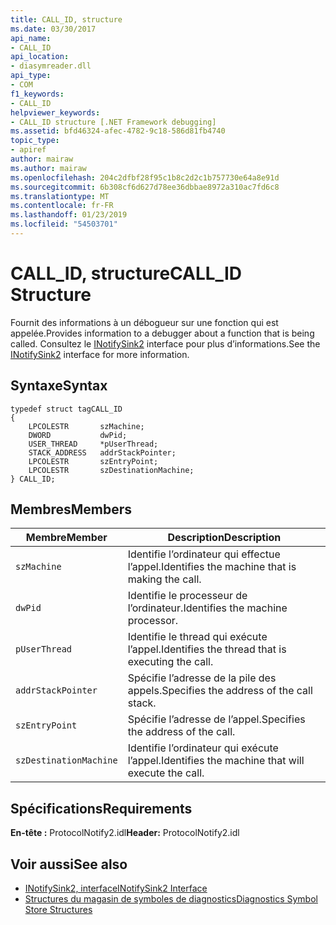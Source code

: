 ```yaml
---
title: CALL_ID, structure
ms.date: 03/30/2017
api_name:
- CALL_ID
api_location:
- diasymreader.dll
api_type:
- COM
f1_keywords:
- CALL_ID
helpviewer_keywords:
- CALL_ID structure [.NET Framework debugging]
ms.assetid: bfd46324-afec-4782-9c18-586d81fb4740
topic_type:
- apiref
author: mairaw
ms.author: mairaw
ms.openlocfilehash: 204c2dfbf28f95c1b8c2d2c1b757730e64a8e91d
ms.sourcegitcommit: 6b308cf6d627d78ee36dbbae8972a310ac7fd6c8
ms.translationtype: MT
ms.contentlocale: fr-FR
ms.lasthandoff: 01/23/2019
ms.locfileid: "54503701"
---
```

# <a name="callid-structure"></a><span data-ttu-id="24057-102">CALL_ID, structure</span><span class="sxs-lookup"><span data-stu-id="24057-102">CALL_ID Structure</span></span>
<span data-ttu-id="24057-103">Fournit des informations à un débogueur sur une fonction qui est appelée.</span><span class="sxs-lookup"><span data-stu-id="24057-103">Provides information to a debugger about a function that is being called.</span></span> <span data-ttu-id="24057-104">Consultez le [INotifySink2](../../../../docs/framework/unmanaged-api/diagnostics/inotifysink2-interface.md) interface pour plus d’informations.</span><span class="sxs-lookup"><span data-stu-id="24057-104">See the [INotifySink2](../../../../docs/framework/unmanaged-api/diagnostics/inotifysink2-interface.md) interface for more information.</span></span>  
  
## <a name="syntax"></a><span data-ttu-id="24057-105">Syntaxe</span><span class="sxs-lookup"><span data-stu-id="24057-105">Syntax</span></span>  
  
```  
typedef struct tagCALL_ID  
{  
    LPCOLESTR       szMachine;  
    DWORD           dwPid;  
    USER_THREAD     *pUserThread;  
    STACK_ADDRESS   addrStackPointer;  
    LPCOLESTR       szEntryPoint;  
    LPCOLESTR       szDestinationMachine;  
} CALL_ID;  
```  
  
## <a name="members"></a><span data-ttu-id="24057-106">Membres</span><span class="sxs-lookup"><span data-stu-id="24057-106">Members</span></span>  
  
|<span data-ttu-id="24057-107">Membre</span><span class="sxs-lookup"><span data-stu-id="24057-107">Member</span></span>|<span data-ttu-id="24057-108">Description</span><span class="sxs-lookup"><span data-stu-id="24057-108">Description</span></span>|  
|------------|-----------------|  
|`szMachine`|<span data-ttu-id="24057-109">Identifie l’ordinateur qui effectue l’appel.</span><span class="sxs-lookup"><span data-stu-id="24057-109">Identifies the machine that is making the call.</span></span>|  
|`dwPid`|<span data-ttu-id="24057-110">Identifie le processeur de l’ordinateur.</span><span class="sxs-lookup"><span data-stu-id="24057-110">Identifies the machine processor.</span></span>|  
|`pUserThread`|<span data-ttu-id="24057-111">Identifie le thread qui exécute l’appel.</span><span class="sxs-lookup"><span data-stu-id="24057-111">Identifies the thread that is executing the call.</span></span>|  
|`addrStackPointer`|<span data-ttu-id="24057-112">Spécifie l’adresse de la pile des appels.</span><span class="sxs-lookup"><span data-stu-id="24057-112">Specifies the address of the call stack.</span></span>|  
|`szEntryPoint`|<span data-ttu-id="24057-113">Spécifie l’adresse de l’appel.</span><span class="sxs-lookup"><span data-stu-id="24057-113">Specifies the address of the call.</span></span>|  
|`szDestinationMachine`|<span data-ttu-id="24057-114">Identifie l’ordinateur qui exécute l’appel.</span><span class="sxs-lookup"><span data-stu-id="24057-114">Identifies the machine that will execute the call.</span></span>|  
  
## <a name="requirements"></a><span data-ttu-id="24057-115">Spécifications</span><span class="sxs-lookup"><span data-stu-id="24057-115">Requirements</span></span>  
 <span data-ttu-id="24057-116">**En-tête :** ProtocolNotify2.idl</span><span class="sxs-lookup"><span data-stu-id="24057-116">**Header:** ProtocolNotify2.idl</span></span>  
  
## <a name="see-also"></a><span data-ttu-id="24057-117">Voir aussi</span><span class="sxs-lookup"><span data-stu-id="24057-117">See also</span></span>
- [<span data-ttu-id="24057-118">INotifySink2, interface</span><span class="sxs-lookup"><span data-stu-id="24057-118">INotifySink2 Interface</span></span>](../../../../docs/framework/unmanaged-api/diagnostics/inotifysink2-interface.md)
- [<span data-ttu-id="24057-119">Structures du magasin de symboles de diagnostics</span><span class="sxs-lookup"><span data-stu-id="24057-119">Diagnostics Symbol Store Structures</span></span>](../../../../docs/framework/unmanaged-api/diagnostics/diagnostics-symbol-store-structures.md)
